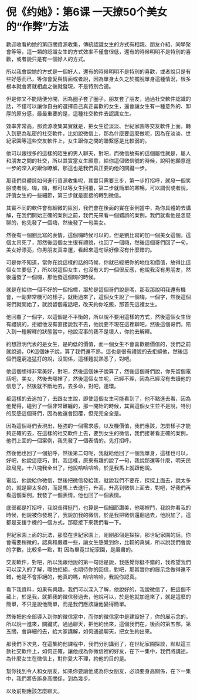 # 倪《约她》：第6课 一天撩50个美女的“作弊”方法

歡迎收看約她的第四關資源收集，傳統認識女生的方式有相親、朋友介紹、同學聚會等等，這一類的認識女生的方式效率不僅會很低，還有的時候明明不是特別的喜歡，或者說只是有一個好人的方式。

所以我會說她的方式是一個好人，還有的時候明明不是特別的喜歡，或者說只是有些好感而已，等你會愛與情面或者說，因為單身太久之於擺脫單身這種情況，很多根本就會將就相處之後就發現，不是特別合適。

但是你又不能隨便分開，因為圈子套了圈子，朋友套了朋友，通過社交軟件認識的話，不僅可以讓你自由的選擇自己真正喜歡的女生，還會讓女生有一種意外的、卸厚的原分感，最最重要的是，這種社交軟件去認識女生。

效率非常高，那資源收集其實就是，把女生從淡淡、世紀家園等交友軟件上面，轉入到更為私密的社交軟件，比如說微信上，那為什麼要這麼做呢，因為在淡淡、世紀家園等這些交友軟件上，女生跟你之間的聯繫感是比較弱的。

他可以跟很多的這樣的陌生的男人聊天，對吧，而微信故有的這個屬性就是，屬人和朋友之間的社交，所以其實當女生願意，給你這個微信號的時候，說明他願意進一步的深入的跟你瞭解，那這也是我們真正要約他的關鍵一步。

那我們具體該如何進行資源收集呢，其實只需要三步，第一步打招呼，就發一個笑臉或者說，嗨，嗨，都可以等女生回覆，第二步就簡單的寒暢，可以調侃或者說，評價女生的一些細節，第三步就是直接的轉到微信。

其實不同的軟件會有細微的區別，我們會在後面的實在案例當中，為你具體的去講解，在我們開始正確的案例之前，我們先來看一個錯誤的案例，我們就看他是怎麼聊的，他先發了一個嗨，然後發了一句美女。

然後有一個劉比寫的表情，這個嗨時候可以的，但是劉比寫的加一個美女這個，這個太吊死了，那然後這個女生很有禮貌，也回了一個嗨，然後這個哥們回了一句，美女好漂亮，你男朋友真幸運，看起來這句話好像沒有什麼錯的。

可是你不知道，當你在說這樣的話的時候，你就已經把你的地位和價值，放得比這個女生要低了，所以說這個女生，也沒有大的一個很反應，他說我沒有男朋友，然後還發了一個嗨，那他發這個嗨的時候。

就是在給你一個不好的一個指標，那於是這個哥們說是嗎，那我那說明我還有機會，一副非常機可的樣子，就衝過來了，這個女生說了一個嗨，一個字，然後這個哥們就開始了，就說留個電話吧，改天約你吃飯，那首先這裡女生。

他回覆了一個字，以這個是不平衡的，所以說不要用這樣的方式，然後這個女生很有禮貌的，拒絕他沒有直接說我不去，他說要不現在這裡聊吧，然後這個哥們，陷入到一種解釋的狀態當中，他說沒事的我不是壞人，你約去解釋。

約想證明代表的是女生，是約低的價值，而一個女生不會喜歡聽價值的，我們之前就說過，OK這個妹子說，算了我們還不熟，這也是很有禮貌的去拒絕他，然後這個們還窮追猛打的說，沒關係，這樣麵就熟悉了，對吧。

他這個想得非常美好，對吧，然後這個妹子說算了，然後這個哥們說，你先留個電話吧，美女，然後去哪裡了，然後這個女生呢，已經不理，因為已經沒有去讀他的信息了，然後就不斷地去，去多命，對吧，連環。

都這樣的去追加了，去跟女生說，即使這個女生可能看到了，他不點進去看，因為他覺得，碰到了一個非常難纏的，那一開始的時候，其實這個女生並不是說，特別的反感這個哥們，因為他還會回覆，但完完全全是。

因為這個哥們表現出，極強的一個需求感，以及機價值，我們應該，怎麼樣子才能夠正確的去，在這樣的社交軟件上去，要到女生的微信，我們接著看正確的案例，他們上面的一個案例，我先發了一個表情的，先打招呼。

然後他也回了一個招呼，然後第二句呢，我就給他回了一個我單身，這樣也可以，好吧，他說這麼巧，對，我這樣，原來有趣的說了一句，我說那還等什麼，明天民政局見，十八塊我全出了，他說哈哈哈哈，於是我馬上就跟他說。

電話，他說給你微信，然後把微信發給我，就說我們不要在，探探上面去，說太多的，就是聊太多的，而是馬上去進行，升高，升高到微信上面去，對吧，好我們再看這個案例，我發了一個表情，他也回了一個表情。

底部都是打招呼，我說長得挺鬥，也算是一個細節讚美，他哪裡鬥，我說你看我的時候，他說被你發現了，我說加我的微信，於是我把微信還翻過去，他說加了，這都是支援手機的一個方式，那麼接下來我們看一下。

世紀家園上面的玩法，那麼在世紀家園上，剛剛那個是探探，那世紀家園的話，你會需要稍微的，認真和嚴肅一些，讓女生感覺到你，比較的真誠，所以說我們會說的字數，比較多一點，對 因為畢竟世紀家園，是嚴肅的。

交友軟件，對吧，所以我跟他說的第一句話是說，我感覺你挺不錯的，我希望我們可以深入的了解，哪怕拒絕，也期待你的回信，對吧，那其實你的展示念做得還不錯，他是不會拒絕的，他真的嗎，哈哈哈哈，我說你認真。

看下我資料，如果有興趣，我們可以深入了解，他說好的，我說微信了，把這個不藏上，於是我，就把我的微信發過去，他說可以，於是他就加進來了，就是這麼的簡單，不只是說他簡單，而是我們應該讓他變得簡單。

然後把他全部導入到你的微信當中，而你的微信當中是建設好了，你的展示念的，所以說一進來，關鍵式，通過聊天，把他約出來，這個我們在，後面的第五部，第五關，會詳細的去，給大家講解，如何通過聊天，把女生約出來。

那我們下次見，在這集約他課程中，我們分別講到了，在世紀家園探談，默默這三款社交軟件上，如何正確，讓他成為你微信裡的好友，在下一集中，我們將講述，為什麼女生在微信上，對你愛大不理，約他的目的是。

幫你找到令人和女朋友，如果你要讓他成為你女朋友，必須要身高關係，在下一集中，我們將告訴身高關係，到為幾步。

以及前期應該怎麼聊天。